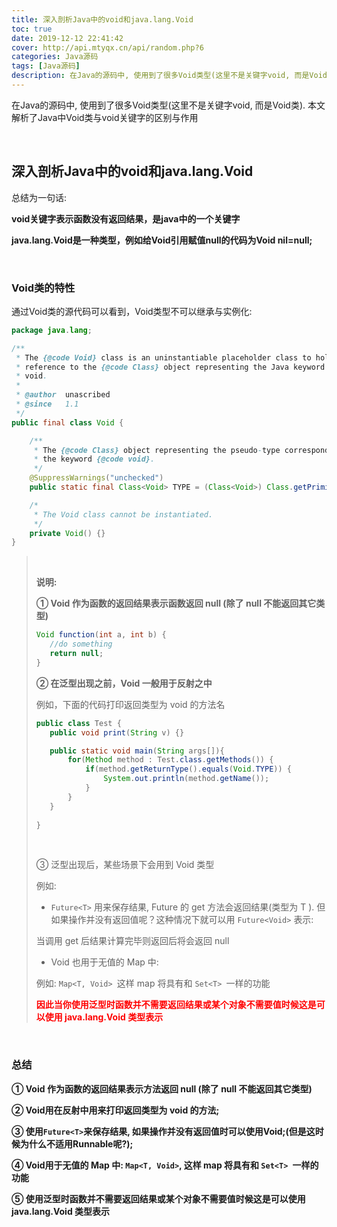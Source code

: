 ```yaml
---
title: 深入剖析Java中的void和java.lang.Void
toc: true
date: 2019-12-12 22:41:42
cover: http://api.mtyqx.cn/api/random.php?6
categories: Java源码
tags: [Java源码]
description: 在Java的源码中, 使用到了很多Void类型(这里不是关键字void, 而是Void类). 本文解析了Java中Void类与void关键字的区别与作用
---
```


在Java的源码中, 使用到了很多Void类型(这里不是关键字void, 而是Void类). 本文解析了Java中Void类与void关键字的区别与作用

<br/>

<!--more-->

## 深入剖析Java中的void和java.lang.Void

总结为一句话:

**void关键字表示函数没有返回结果，是java中的一个关键字**

**java.lang.Void是一种类型，例如给Void引用赋值null的代码为Void nil=null;**

<br/>

### Void类的特性

通过Void类的源代码可以看到，Void类型不可以继承与实例化:

```java
package java.lang;

/**
 * The {@code Void} class is an uninstantiable placeholder class to hold a
 * reference to the {@code Class} object representing the Java keyword
 * void.
 *
 * @author  unascribed
 * @since   1.1
 */
public final class Void {

    /**
     * The {@code Class} object representing the pseudo-type corresponding to
     * the keyword {@code void}.
     */
    @SuppressWarnings("unchecked")
    public static final Class<Void> TYPE = (Class<Void>) Class.getPrimitiveClass("void");

    /*
     * The Void class cannot be instantiated.
     */
    private Void() {}
}
```

><br/>
>
>**说明:**
>
>**① Void 作为函数的返回结果表示函数返回 null (除了 null 不能返回其它类型)**
>
>```java
>Void function(int a, int b) {
>    //do something
>    return null;
>} 
>```
>
>**② 在泛型出现之前，Void 一般用于反射之中**
>
>例如，下面的代码打印返回类型为 void 的方法名
>
>```java
>public class Test {
>    public void print(String v) {}
>
>    public static void main(String args[]){
>        for(Method method : Test.class.getMethods()) {
>            if(method.getReturnType().equals(Void.TYPE)) {
>                System.out.println(method.getName());
>            }
>        }
>    }
>    
>} 
>```
>
><br/>
>
>③ 泛型出现后，某些场景下会用到 Void 类型
>
>例如:  
>
>-   `Future<T>` 用来保存结果, Future 的 get 方法会返回结果(类型为 T ). 但如果操作并没有返回值呢？这种情况下就可以用 `Future<Void>` 表示:
>
>    当调用 get 后结果计算完毕则返回后将会返回 null
>
>-   Void 也用于无值的 Map 中:
>
>    例如: `Map<T, Void> `这样 map 将具有和 `Set<T> `一样的功能
>
><font color="#ff0000">**因此当你使用泛型时函数并不需要返回结果或某个对象不需要值时候这是可以使用 java.lang.Void 类型表示**</font>

<br/>

### 总结

**① Void 作为函数的返回结果表示方法返回 null (除了 null 不能返回其它类型)**

**② Void用在反射中用来打印返回类型为 void 的方法;**

**③ 使用`Future<T>`来保存结果, 如果操作并没有返回值时可以使用Void;(但是这时候为什么不适用Runnable呢?);**

**④ Void用于无值的 Map 中: `Map<T, Void>`, 这样 map 将具有和 `Set<T> `一样的功能**

**⑤ 使用泛型时函数并不需要返回结果或某个对象不需要值时候这是可以使用 java.lang.Void 类型表示**

<br/>